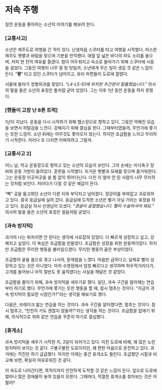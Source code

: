 # 저속 주행

잠깐 운동을 좋아하는 소년의 이야기를 해보려 한다.

### [교통사고]

소년은 제주도로 여행을 간 적이 있다. 난생처음 스쿠터를 타고 여행을 시작했다.
따스한 제주도 햇볕과 바람을 맞으며 기분을 만끽했다. 애월 앞 넓은 바다의 파도 소리를 들으며, 커피 한 잔의 여유를 즐겼다.
밤이 어두워지고 숙소로 돌아가기 위해 스쿠터에 시동을 걸었다.
그동안 여행이 너무 잘 된 탓일까, 소년에게 무슨 일이 생길 것 같은 느낌이 든다.
“**꽝**” 타고 있던 스쿠터가 넘어지고, 유리 파편들이 도로에 깔렸다.

서울에 돌아가 정형외과를 찾았다. “*L4-L5-S1에 위치한 추간판이 탈출했습니다.*” 의사의 말을 들은 소년의 표정은 돌처럼 굳어 있었다. 그는 이후 1년 동안 운동을 하지 못했다.

### [핸들이 고장 난 8톤 트럭]

1년이 지났다. 운동을 다시 시작하기 위해 헬스장으로 향하고 있다. 그동안 약해진 모습을 보면서 허탈감을 느낀다.
강해지기 위해 결심을 한다. 그때부터였을까, 무언가에 쫓기는 듯한 느낌이.
소년 뒤에는 아무것도 쫓아오지 않는다.
하지만 조급함을 느끼고 무리하기 시작한다. 저러다 또 다치면 어찌하려고 그럴까.

### [교통사고 2]

어느 날, 학교 운동장으로 향하고 있는 소년의 모습이 보인다.
그의 손에는 미식축구 장비와 운동 가방이 들려있다. 훈련을 시작했다.
뜨거운 햇볕과 모래를 맞으며 즐거워한다.
그는 운동장 이곳저곳을 쉴 틈 없이 뛰어다닌다.
다친 지 얼마 안 된 사람이 너무 무리하는 것처럼 보인다.
저러다가 다칠 것 같은 예감이 든다.

“빡” 공을 들고뛰던 소년이 다른 이와 부닥치고 넘어졌다.
정강이를 부여잡고 괴로워하고 있다.
결국 응급실에 실려 갔다.
응급실에 도착한 소년은 별거 아닐 거라는 표정을 하고 있다.
응급실 의사 선생님이 오셨다.
“*경골이 골절됐습니다. 빨리 수술하셔야 돼요.*” 의사의 말을 들은 소년의 표정은 얼음처럼 굳었다.

### [과속 방지턱]

과거의 나는 뒤처지면 안 된다는 생각에 사로잡혀 있었다.
더 빠르게 성장하고 싶고, 강해지고 싶었다.
이 욕심은 조급함을 만들었다. 조급함은 성장을 위한 원동력이었다.
하지만 조급함은 무리한 행동을 불러일으켰다. 무리한 행동의 끝은 부상이었다.

조급함의 끝을 몸으로 겪고 나서야, 문제점을 느꼈다.
마음만 급하다고, 실제로 빨리 성장하고 있는 것은 아니었다.
마치 수영장에서 엄청 빠르다고 생각하며 허우적거리다가, 고개를 들어보니 아직 절반도 못 움직였다는 사실을 깨달은 것 같았다.

조급함을 줄이기 위해, 과속 방지턱을 세우기로 했다.
일단, 과속 구간을 알아채는 연습부터 하기로 했다.
무언가에 쫓기는 듯한 행동을 할 때, 잠시 멈추는 것이다.
“지금이 과속 방지턱이 필요한 시점인가?”라는 생각을 해보기로 했다.

다음은, 브레이크 밟는 연습을 하는 것이다. 과속 구간을 알아챘다면, 멈추는 것이다. 잠시 멈추고, “천천히 가도 괜찮지 않을까?”라는 생각을 하는 것이다.
조급함을 없애기 위해, 의식적으로 위와 같은 연습을 꾸준히 하기로 결심했다.

### [휴게소]

과속 방지턱을 세우기 시작한 지, 2달이 되어가고 있다.
이전 도로에 비해, 꽤 많은 노란 방지턱이 보이는 것 같다.
구불구불한 도로이지만, 꽤 편한 마음으로 운전하고 있다. 과거에는 직진만 하기 급급했다.
하지만 이제는 중간 휴게소도 들린다.
조급했던 시절과 비교해 보면, 확실히 여유로워진 것 같다.

이 속도로 나아간다면, 목적지까지 안전하게 도착할 것 같은 느낌이 든다.
앞으로 도로에 얼마나 많은 장애물이 놓여 있을지 모른다. 그때마다, 적절한 휴게소를 찾아보는 것은 어떨까?
